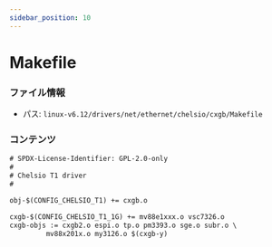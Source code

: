 ```yaml
---
sidebar_position: 10
---
```

# Makefile

### ファイル情報

- パス: `linux-v6.12/drivers/net/ethernet/chelsio/cxgb/Makefile`

### コンテンツ

```txt
# SPDX-License-Identifier: GPL-2.0-only
#
# Chelsio T1 driver
#

obj-$(CONFIG_CHELSIO_T1) += cxgb.o

cxgb-$(CONFIG_CHELSIO_T1_1G) += mv88e1xxx.o vsc7326.o
cxgb-objs := cxgb2.o espi.o tp.o pm3393.o sge.o subr.o \
	     mv88x201x.o my3126.o $(cxgb-y)

```
